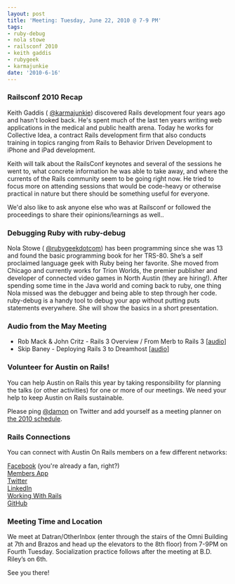 ```yaml
---
layout: post
title: 'Meeting: Tuesday, June 22, 2010 @ 7-9 PM'
tags:
- ruby-debug
- nola stowe
- railsconf 2010
- keith gaddis
- rubygeek
- karmajunkie
date: '2010-6-16'
---
```

### Railsconf 2010 Recap

Keith Gaddis ( [@karmajunkie](http://twitter.com/karmajunkie/)) discovered Rails development four years ago and hasn't looked back. He's spent much of the last ten years writing web applications in the medical and public health arena. Today he works for Collective Idea, a contract Rails development firm that also conducts training in topics ranging from Rails to Behavior Driven Development to iPhone and iPad development.

Keith will talk about the RailsConf keynotes and several of the sessions he went to, what concrete information he was able to take away, and where the currents of the Rails community seem to be going right now. He tried to focus more on attending sessions that would be code-heavy or otherwise practical in nature but there should be something useful for everyone.

We'd also like to ask anyone else who was at Railsconf or followed the proceedings to share their opinions/learnings as well..

### Debugging Ruby with ruby-debug

Nola Stowe ( [@rubygeekdotcom](http://twitter.com/rubygeek/)) has been programming since she was 13 and found the basic programming book for her TRS-80. She’s a self proclaimed language geek with Ruby being her favorite. She moved from Chicago and currently works for Trion Worlds, the premier publisher and developer of connected video games in North Austin (they are hiring!). After spending some time in the Java world and coming back to ruby, one thing Nola missed was the debugger and being able to step through her code. ruby-debug is a handy tool to debug your app without putting puts statements everywhere. She will show the basics in a short presentation.

### Audio from the May Meeting

- Rob Mack & John Critz - Rails 3 Overview / From Merb to Rails 3 [[audio](https://github.com/austinonrails/Meetings/raw/master/2010/rob-mack-and-john-critz-rails3-gowalla.mp3)]
- Skip Baney - Deploying Rails 3 to Dreamhost [[audio](https://github.com/austinonrails/Meetings/raw/master/2010/skip-baney-rails3-on-dreamhost.mp3)]

### Volunteer for Austin on Rails!

You can help Austin on Rails this year by taking responsibility for planning the talks (or other activities) for one or more of our meetings. We need your help to keep Austin on Rails sustainable.

Please ping [@damon](http://twitter.com/damon) on Twitter and add yourself as a meeting planner on [the 2010 schedule](http://wiki.github.com/austinonrails/members/2010-meetings).

### Rails Connections

You can connect with Austin On Rails members on a few different networks:

[Facebook](http://www.facebook.com/austinonrails) (you're already a fan, right?)  
 [Members App](http://members.austinonrails.org)  
 [Twitter](http://twitter.com/austinonrails)  
 [LinkedIn](http://www.linkedin.com/groups?gid=37006)  
 [Working With Rails](http://www.workingwithrails.com/group/4451-austin-on-rails)  
 [GitHub](http://github.com/austinonrails)

### Meeting Time and Location

We meet at Datran/OtherInbox (enter through the stairs of the Omni Building at 7th and Brazos and head up the elevators to the 8th floor) from 7-9PM on Fourth Tuesday. Socialization practice follows after the meeting at B.D. Riley’s on 6th.

See you there!


